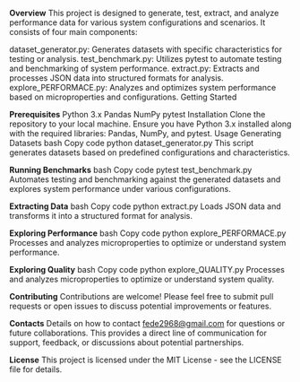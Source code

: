 **Overview**
This project is designed to generate, test, extract, and analyze performance data for various system configurations and scenarios. It consists of four main components:

dataset_generator.py: Generates datasets with specific characteristics for testing or analysis.
test_benchmark.py: Utilizes pytest to automate testing and benchmarking of system performance.
extract.py: Extracts and processes JSON data into structured formats for analysis.
explore_PERFORMACE.py: Analyzes and optimizes system performance based on microproperties and configurations.
Getting Started

**Prerequisites**
Python 3.x
Pandas
NumPy
pytest
Installation
Clone the repository to your local machine.
Ensure you have Python 3.x installed along with the required libraries: Pandas, NumPy, and pytest.
Usage
Generating Datasets
bash
Copy code
python dataset_generator.py
This script generates datasets based on predefined configurations and characteristics.

**Running Benchmarks**
bash
Copy code
pytest test_benchmark.py
Automates testing and benchmarking against the generated datasets and explores system performance under various configurations.

**Extracting Data**
bash
Copy code
python extract.py
Loads JSON data and transforms it into a structured format for analysis.

**Exploring Performance**
bash
Copy code
python explore_PERFORMACE.py
Processes and analyzes microproperties to optimize or understand system performance.

**Exploring Quality**
bash
Copy code
python explore_QUALITY.py
Processes and analyzes microproperties to optimize or understand system quality.

**Contributing**
Contributions are welcome! Please feel free to submit pull requests or open issues to discuss potential improvements or features.

**Contacts**
Details on how to contact fede2968@gmail.com for questions or future collaborations. This provides a direct line of communication for support, feedback, or discussions about potential partnerships.

**License**
This project is licensed under the MIT License - see the LICENSE file for details.

